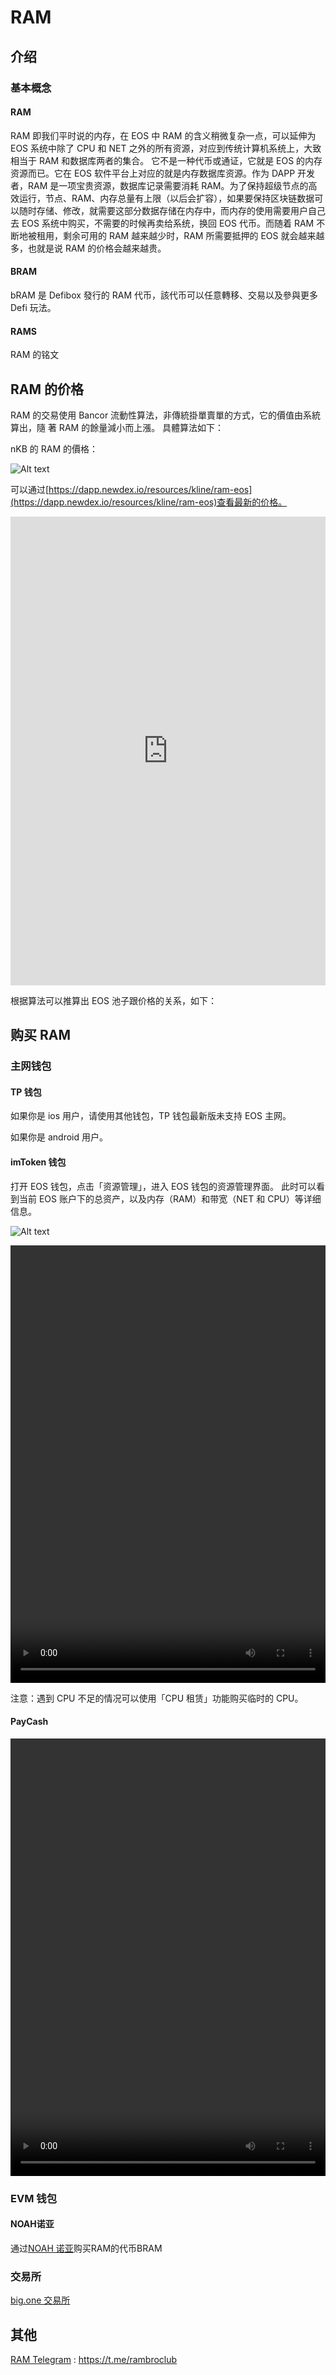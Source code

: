 # RAM

## 介绍

### 基本概念

#### RAM

RAM 即我们平时说的内存，在 EOS 中 RAM 的含义稍微复杂一点，可以延伸为 EOS 系统中除了 CPU 和 NET 之外的所有资源，对应到传统计算机系统上，大致相当于 RAM 和数据库两者的集合。
它不是一种代币或通证，它就是 EOS 的内存资源而已。它在 EOS 软件平台上对应的就是内存数据库资源。作为 DAPP 开发者，RAM 是一项宝贵资源，数据库记录需要消耗 RAM。为了保持超级节点的高效运行，节点、RAM、内存总量有上限（以后会扩容），如果要保持区块链数据可以随时存储、修改，就需要这部分数据存储在内存中，而内存的使用需要用户自己去 EOS 系统中购买，不需要的时候再卖给系统，换回 EOS 代币。而随着 RAM 不断地被租用，剩余可用的 RAM 越来越少时，RAM 所需要抵押的 EOS 就会越来越多，也就是说 RAM 的价格会越来越贵。

#### BRAM

bRAM 是 Defibox 發行的 RAM 代币，該代币可以任意轉移、交易以及參與更多 Defi 玩法。

#### RAMS

RAM 的铭文

## RAM 的价格

RAM 的交易使用 Bancor 流動性算法，非傳統掛單賣單的方式，它的價值由系統算出，隨
著 RAM 的餘量減小而上漲。
具體算法如下：

nKB 的 RAM 的價格：

![Alt text](image-1.png)

可以通过[https://dapp.newdex.io/resources/kline/ram-eos](https://dapp.newdex.io/resources/kline/ram-eos)查看最新的价格。

<iframe id="iframe" height=750 width=100% frameborder=0 allowfullscreen="true" src="https://dapp.newdex.io/resources/kline/ram-eos">  
</iframe>

根据算法可以推算出 EOS 池子跟价格的关系，如下：

## 购买 RAM

### 主网钱包

#### TP 钱包

如果你是 ios 用户，请使用其他钱包，TP 钱包最新版未支持 EOS 主网。

如果你是 android 用户。

#### imToken 钱包

打开 EOS 钱包，点击「资源管理」，进入 EOS 钱包的资源管理界面。 此时可以看到当前 EOS 账户下的总资产，以及内存（RAM）和带宽（NET 和 CPU）等详细信息。

![Alt text](image.png)

<video height=700  width=100% src="57386_1704943019.mp4" controls title="Title"></video>

注意：遇到 CPU 不足的情况可以使用「CPU 租赁」功能购买临时的 CPU。

#### PayCash

<video height=700  width=100% src="57387_1704943033.mp4" controls title="Title"></video>

### EVM 钱包

#### NOAH诺亚

通过[NOAH 诺亚](https://noahark.io/quotation/)购买RAM的代币BRAM

### 交易所

[big.one 交易所](https://big.one/cn/trade/BRAM-EOS)

## 其他

[RAM Telegram](https://t.me/rambroclub) : https://t.me/rambroclub
